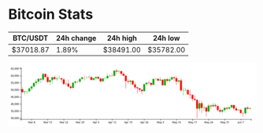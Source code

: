 # Bitcoin Stats

BTC/USDT|24h change|24h high|24h low|
|---|---|---|---|
|$37018.87|1.89%|$38491.00|$35782.00|

<img src="./chart.svg">
